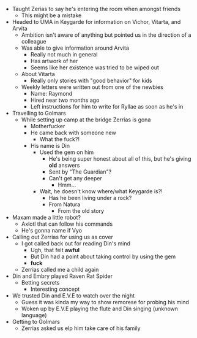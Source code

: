 * Taught Zerias to say he's entering the room when amongst friends
	* This might be a mistake
* Headed to UMA in Keygarde for information on Vichor, Vitarta, and Arvita
	* Ambition isn't aware of anything but pointed us in the direction of a colleague
	* Was able to give information around Arvita
		* Really not much in general
		* Has artwork of her
		* Seems like her existence was tried to be wiped out
	* About Vitarta
		* Really only stories with "good behavior" for kids
	* Weekly letters were written out from one of the newbies
		* Name: Raymond
		* Hired near two months ago
		* Left instructions for him to write for Ryllae as soon as he's in
* Travelling to Golmars
	* While setting up camp at the bridge Zerrias is gona
		* Motherfucker
		* He came back with someone new
			* What the fuck?!
		* His name is Din
			* Used the gem on him
				* He's being super honest about all of this, but he's giving __old__ answers
				* Sent by "The Guardian"?
				* Can't get any deeper
					* Hmm...
			* Wait, he doesn't know where/what Keygarde is?! 
				* Has he been living under a rock?
				* From Natura
					* From the old story
* Maxam made a little robot?
	* Axlotl that can follow his commands
	* He's gonna name if Vyo
* Calling out Zerrias for using us as cover
	* I got called back out for reading Din's mind
		* Ugh, that felt **awful**
		* But Din had a point about taking control by using the gem
		* **fuck**
	* Zerrias called me a child again
* Din and Embry played Raven Rat Spider
	* Betting secrets
		* Interesting concept
* We trusted Din and E.V.E to watch over the night
	* Guess it was kinda my way to show remorese for probing his mind
	* Woken up by E.V.E playing the flute and Din singing (unknown language)
* Getting to Golmars
	* Zerrias asked us elp him take care of his family
	